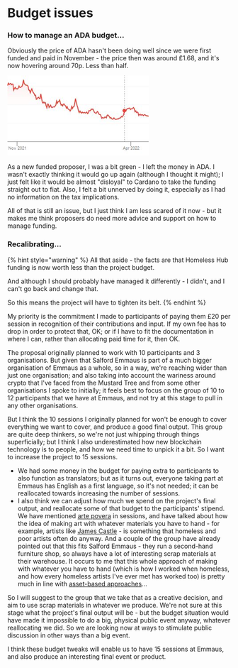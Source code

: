 # Budget issues

### How to manage an ADA budget...

Obviously the price of ADA hasn't been doing well since we were first funded and paid in November - the price then was around £1.68, and it's now hovering around 70p. Less than half.

![](<../.gitbook/assets/ada price.JPG>)

As a new funded proposer, I was a bit green - I left the money in ADA. I wasn't exactly thinking it would go up again (although I thought it might); I just felt like it would be almost "disloyal" to Cardano to take the funding straight out to fiat. Also, I felt a bit unnerved by doing it, especially as I had no information on the tax implications.&#x20;

All of that is still an issue, but I just think I am less scared of it now - but it makes me think proposers do need more advice and support on how to manage funding.

### Recalibrating...

{% hint style="warning" %}
All that aside - the facts are that Homeless Hub funding is now worth less than the project budget.

And although I should probably have managed it differently - I didn't, and I can't go back and change that.

So this means the project will have to tighten its belt.
{% endhint %}

My priority is the commitment I made to participants of paying them £20 per session in recognition of their contributions and input. If my own fee has to drop in order to protect that, OK; or if I have to fit the documentation in where I can, rather than allocating paid time for it, then OK.

The proposal originally planned to work with 10 participants and 3 organisations. But given that Salford Emmaus is part of a much bigger organisation of Emmaus as a whole, so in a way, we're reaching wider than just one organisation; and also taking into account the wariness around crypto that I've faced from the Mustard Tree and from some other organisations I spoke to initially; it feels best to focus on the group of 10 to 12 participants that we have at Emmaus, and not try at this stage to pull in any other organisations.&#x20;

But I think the 10 sessions I originally planned for won't be enough to cover everything we want to cover, and produce a good final output. This group are quite deep thinkers, so we're not just whipping through things superficially; but I think I also underestimated how new blockchain technology is to people, and how we need time to unpick it a bit. So I want to increase the project to 15 sessions.&#x20;

* We had some money in the budget for paying extra to participants to also function as translators; but as it turns out, everyone taking part at Emmaus has English as a first language, so it's not needed; it can be reallocated towards increasing the number of sessions.
* I also think we can adjust how much we spend on the project's final output, and reallocate some of that budget to the participants' stipend. We have mentioned [arte povera](https://en.wikipedia.org/wiki/Arte\_Povera) in sessions, and have talked about how the idea of making art with whatever materials you have to hand - for example, artists like [James Castle](https://jamescastle.com/) - is something that homeless and poor artists often do anyway. And a couple of the group have already pointed out that this fits Salford Emmaus - they run a second-hand furniture shop, so always have a lot of interesting scrap materials at their warehouse. It occurs to me that this whole approach of making with whatever you have to hand (which is how I worked when homeless, and how every homeless artists I've ever met has worked too) is pretty much in line with [asset-based approaches](../background-thoughts/asset-based-community-development-abcd.md)...

So I will suggest to the group that we take that as a creative decision, and aim to use scrap materials in whatever we produce. We're not sure at this stage what the project's final output will be - but the budget situation would have made it impossible to do a big, physical public event anyway, whatever reallocating we did. So we are looking now at ways to stimulate public discussion in other ways than a big event.

I think these budget tweaks will enable us to have 15 sessions at Emmaus, and also produce an interesting final event or product.



